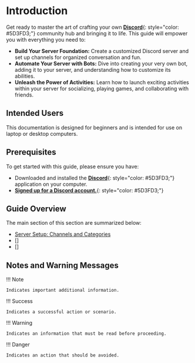 # **Introduction**

Get ready to master the art of crafting your own [**Discord**](https://discord.com/){: style="color: #5D3FD3;"} community hub and bringing it to life. This guide will empower you with everything you need to:

* **Build Your Server Foundation:** Create a customized Discord server and set up channels for organized conversation and fun.  
* **Automate Your Server with Bots:** Dive into creating your very own bot, adding it to your server, and understanding how to customize its abilities.  
* **Unleash the Power of Activities:** Learn how to launch exciting activities within your server for socializing, playing games, and collaborating with friends.  

## Intended Users  
This documentation is designed for beginners and is intended for use on laptop or desktop computers.

## Prerequisites  
To get started with this guide, please ensure you have:  

* Downloaded and installed the [**Discord**](https://discord.com/){: style="color: #5D3FD3;"}  application on your computer.  
* [**Signed up for a Discord account.**](https://discord.com/register){: style="color: #5D3FD3;"}

## Guide Overview
The main section of this section are summarized below:

* [Server Setup: Channels and Categories ]()
* []
* []


## Notes and Warning Messages

!!! Note

    Indicates important additional information.

!!! Success

    Indicates a successful action or scenario.

!!! Warning

    Indicates an information that must be read before proceeding.

!!! Danger

    Indicates an action that should be avoided.



